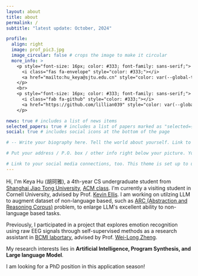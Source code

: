 ```yaml
---
layout: about
title: about
permalink: /
subtitle: "latest update: October, 2024"

profile:
  align: right
  image: prof_pic3.jpg
  image_circular: false # crops the image to make it circular
  more_info: >
    <p style="font-size: 16px; color: #333; font-family: sans-serif;">
      <i class="fas fa-envelope" style="color: #333;"></i> 
      <a href="mailto:hu_keya@sjtu.edu.cn" style="color: var(--global-theme-color); text-decoration: none; font-family: sans-serif;">hu_keya@sjtu.edu.cn</a>
    </p>
    <br>
    <p style="font-size: 16px; color: #333; font-family: sans-serif;">
      <i class="fab fa-github" style="color: #333;"></i> 
      <a href="https://github.com/lillian039" style="color: var(--global-theme-color); text-decoration: none; font-family: sans-serif;">lillian039</a>
    </p>

news: true # includes a list of news items
selected_papers: true # includes a list of papers marked as "selected={true}"
social: true # includes social icons at the bottom of the page

# -- Write your biography here. Tell the world about yourself. Link to your favorite [subreddit](http://reddit.com). You can put a picture in, too. The code is already in, just name your picture `prof_pic.jpg` and put it in the `img/` folder.

# Put your address / P.O. box / other info right below your picture. You can also disable any of these elements by editing `profile` property of the YAML header of your `_pages/about.md`. Edit `_bibliography/papers.bib` and Jekyll will render your [publications page](/al-folio/publications/) automatically.

# Link to your social media connections, too. This theme is set up to use [Font Awesome icons](https://fontawesome.com/) and [Academicons](https://jpswalsh.github.io/academicons/), like the ones below. Add your Facebook, Twitter, LinkedIn, Google Scholar, or just disable all of them. 
---
```


Hi, I'm Keya Hu (胡珂雅), a 4th-year CS undergraduate student from [Shanghai Jiao Tong University](https://en.sjtu.edu.cn/), [ACM class](https://acm.sjtu.edu.cn/home). I'm currently a visiting student in Cornell University, advised by Prof. [Kevin Ellis](https://www.cs.cornell.edu/~ellisk/). I am working on utilzing LLM to augment dataset of non-language based, such as [ARC (Abstraction and Reasoning Corpus)](https://github.com/fchollet/ARC-AGI) problem, to enlarge LLM's excellent ability to non-language based tasks.

Previously, I participated in a project that explores emotion recognition using raw EEG signals through self-supervised methods as a research assistant in [BCMI labortary](https://bcmi.sjtu.edu.cn/), advised by Prof. [Wei-Long Zheng](https://weilongzheng.github.io/).

My research interests lies in **Artificial Intelligence, Program Synthesis, and Large language Model**.

I am looking for a PhD position in this application season!

